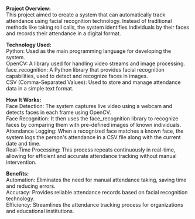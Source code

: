 **Project Overview:** <br>
This project aimed to create a system that can automatically track attendance using facial recognition technology. Instead of traditional methods like taking roll calls, the system identifies individuals by their faces and records their attendance in a digital format.<br>

**Technology Used:** <br>
Python: Used as the main programming language for developing the system.<br>
OpenCV: A library used for handling video streams and image processing.<br>
face_recognition: A Python library that provides facial recognition capabilities, used to detect and recognize faces in images.<br>
CSV (Comma-Separated Values): Used to store and manage attendance data in a simple text format.<br>

**How It Works:** <br>
Face Detection: The system captures live video using a webcam and detects faces in each frame using OpenCV.<br>
Face Recognition: It then uses the face_recognition library to recognize faces by comparing them with pre-defined images of known individuals.<br>
Attendance Logging: When a recognized face matches a known face, the system logs the person's attendance in a CSV file along with the current date and time.<br>
Real-Time Processing: This process repeats continuously in real-time, allowing for efficient and accurate attendance tracking without manual intervention.<br>

**Benefits:** <br>
Automation: Eliminates the need for manual attendance taking, saving time and reducing errors.<br>
Accuracy: Provides reliable attendance records based on facial recognition technology.<br>
Efficiency: Streamlines the attendance tracking process for organizations and educational institutions.<br>
